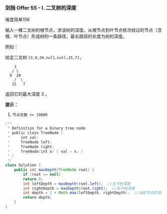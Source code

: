 ### 剑指 Offer 55 - I. 二叉树的深度

难度简单156

输入一棵二叉树的根节点，求该树的深度。从根节点到叶节点依次经过的节点（含根、叶节点）形成树的一条路径，最长路径的长度为树的深度。

例如：

给定二叉树 `[3,9,20,null,null,15,7]`，

```
    3
   / \
  9  20
    /  \
   15   7
```

返回它的最大深度 3 。

 

**提示：**

1. `节点总数 <= 10000`

```java
/**
 * Definition for a binary tree node.
 * public class TreeNode {
 *     int val;
 *     TreeNode left;
 *     TreeNode right;
 *     TreeNode(int x) { val = x; }
 * }
 */
class Solution {
    public int maxDepth(TreeNode root) {
        if (root == null)  
        return 0;
        int leftDepth = maxDepth(root.left);  //左子树深度
        int rightDepth = maxDepth(root.right);  //右子树深度
        int depth = 1 + Math.max(leftDepth, rightDepth);  //当前节点的深度
        return depth;
    }
}
```

